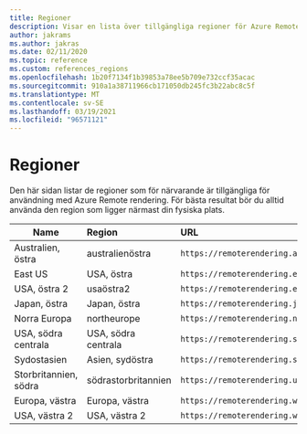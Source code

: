 ```yaml
---
title: Regioner
description: Visar en lista över tillgängliga regioner för Azure Remote rendering
author: jakrams
ms.author: jakras
ms.date: 02/11/2020
ms.topic: reference
ms.custom: references_regions
ms.openlocfilehash: 1b20f7134f1b39853a78ee5b709e732ccf35acac
ms.sourcegitcommit: 910a1a38711966cb171050db245fc3b22abc8c5f
ms.translationtype: MT
ms.contentlocale: sv-SE
ms.lasthandoff: 03/19/2021
ms.locfileid: "96571121"
---
```

# <a name="regions"></a>Regioner

Den här sidan listar de regioner som för närvarande är tillgängliga för användning med Azure Remote rendering. För bästa resultat bör du alltid använda den region som ligger närmast din fysiska plats.

| Name | Region | URL |
|-----------|:-----------|:-----------|
| Australien, östra | australienöstra | `https://remoterendering.australiaeast.mixedreality.azure.com` |
| East US | USA, östra | `https://remoterendering.eastus.mixedreality.azure.com` |
| USA, östra 2 | usaöstra2 | `https://remoterendering.eastus2.mixedreality.azure.com` |
| Japan, östra | Japan, östra | `https://remoterendering.japaneast.mixedreality.azure.com` |
| Norra Europa | northeurope | `https://remoterendering.northeurope.mixedreality.azure.com` |
| USA, södra centrala | USA, södra centrala | `https://remoterendering.southcentralus.mixedreality.azure.com` |
| Sydostasien | Asien, sydöstra | `https://remoterendering.southeastasia.mixedreality.azure.com` |
| Storbritannien, södra | södrastorbritannien | `https://remoterendering.uksouth.mixedreality.azure.com` |
| Europa, västra | Europa, västra | `https://remoterendering.westeurope.mixedreality.azure.com` |
| USA, västra 2 | USA, västra 2 | `https://remoterendering.westus2.mixedreality.azure.com` |